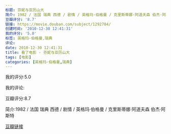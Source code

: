 ```yaml
---
标题: 芬妮与亚历山大
简介: 1982 / 法国 瑞典 西德 / 剧情 / 英格玛·伯格曼 / 克里斯蒂娜·阿道夫森 伯杰·阿斯特
豆瓣评分: '8.7'
链接: https://movie.douban.com/subject/1292784/
创建时间: '2010-12-30 12:41:31'
我的评分: '5.0'
标签: 英格玛·伯格曼,瑞典
评论:
date: 2010-12-30 12:41:31
title: 看了电影 - 芬妮与亚历山大
tags: [电影]
categories: [英格玛·伯格曼,瑞典]
---
```


我的评分:5.0

我的评论:

豆瓣评分:8.7

简介:1982 / 法国 瑞典 西德 / 剧情 / 英格玛·伯格曼 / 克里斯蒂娜·阿道夫森 伯杰·阿斯特

[豆瓣链接](https://movie.douban.com/subject/1292784/)

